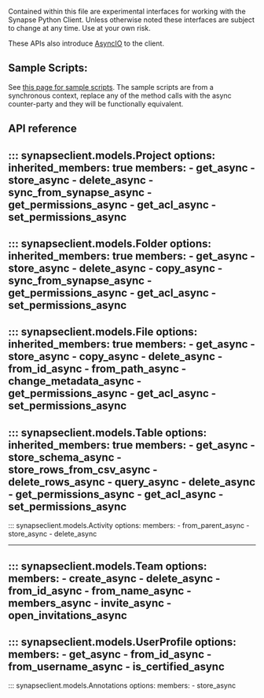 Contained within this file are experimental interfaces for working with the Synapse Python
Client. Unless otherwise noted these interfaces are subject to change at any time. Use
at your own risk.

These APIs also introduce [AsyncIO](https://docs.python.org/3/library/asyncio.html) to
the client.

## Sample Scripts:
See [this page for sample scripts](models.md#sample-scripts).
The sample scripts are from a synchronous context,
replace any of the method calls with the async counter-party and they will be
functionally equivalent.

## API reference

::: synapseclient.models.Project
    options:
        inherited_members: true
        members:
        - get_async
        - store_async
        - delete_async
        - sync_from_synapse_async
        - get_permissions_async
        - get_acl_async
        - set_permissions_async
---
::: synapseclient.models.Folder
    options:
        inherited_members: true
        members:
        - get_async
        - store_async
        - delete_async
        - copy_async
        - sync_from_synapse_async
        - get_permissions_async
        - get_acl_async
        - set_permissions_async
---
::: synapseclient.models.File
    options:
        inherited_members: true
        members:
        - get_async
        - store_async
        - copy_async
        - delete_async
        - from_id_async
        - from_path_async
        - change_metadata_async
        - get_permissions_async
        - get_acl_async
        - set_permissions_async
---
::: synapseclient.models.Table
    options:
        inherited_members: true
        members:
        - get_async
        - store_schema_async
        - store_rows_from_csv_async
        - delete_rows_async
        - query_async
        - delete_async
        - get_permissions_async
        - get_acl_async
        - set_permissions_async
---
::: synapseclient.models.Activity
    options:
      members:
      - from_parent_async
      - store_async
      - delete_async

---
::: synapseclient.models.Team
    options:
        members:
        - create_async
        - delete_async
        - from_id_async
        - from_name_async
        - members_async
        - invite_async
        - open_invitations_async
---
::: synapseclient.models.UserProfile
    options:
      members:
      - get_async
      - from_id_async
      - from_username_async
      - is_certified_async
---
::: synapseclient.models.Annotations
    options:
      members:
      - store_async
